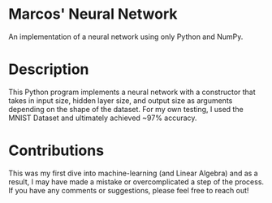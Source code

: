 # Marcos' Neural Network
An implementation of a neural network using only Python and NumPy.

# Description
This Python program implements a neural network with a constructor that takes in input size, hidden layer size, and output size as arguments depending on the shape of the dataset. For my own testing, I used the MNIST Dataset and ultimately achieved ~97% accuracy.

# Contributions
This was my first dive into machine-learning (and Linear Algebra) and as a result, I may have made a mistake or overcomplicated a step of the process. If you have any comments or suggestions, please feel free to reach out!
